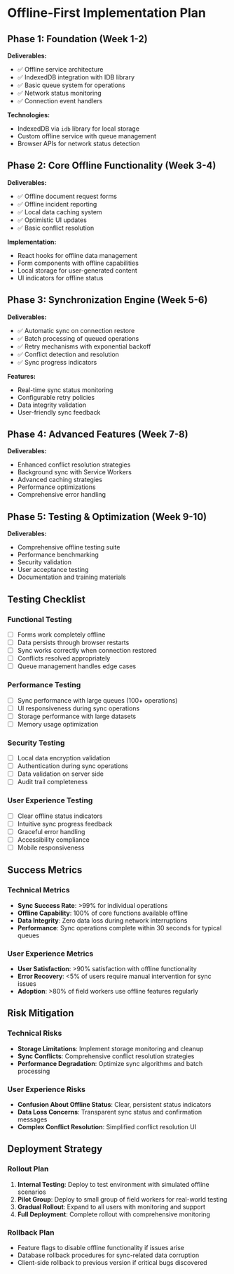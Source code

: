 # Offline-First Implementation Plan

## Phase 1: Foundation (Week 1-2)
**Deliverables:**
- ✅ Offline service architecture
- ✅ IndexedDB integration with IDB library
- ✅ Basic queue system for operations
- ✅ Network status monitoring
- ✅ Connection event handlers

**Technologies:**
- IndexedDB via `idb` library for local storage
- Custom offline service with queue management
- Browser APIs for network status detection

## Phase 2: Core Offline Functionality (Week 3-4)
**Deliverables:**
- ✅ Offline document request forms
- ✅ Offline incident reporting
- ✅ Local data caching system
- ✅ Optimistic UI updates
- ✅ Basic conflict resolution

**Implementation:**
- React hooks for offline data management
- Form components with offline capabilities
- Local storage for user-generated content
- UI indicators for offline status

## Phase 3: Synchronization Engine (Week 5-6)
**Deliverables:**
- ✅ Automatic sync on connection restore
- ✅ Batch processing of queued operations
- ✅ Retry mechanisms with exponential backoff
- ✅ Conflict detection and resolution
- ✅ Sync progress indicators

**Features:**
- Real-time sync status monitoring
- Configurable retry policies
- Data integrity validation
- User-friendly sync feedback

## Phase 4: Advanced Features (Week 7-8)
**Deliverables:**
- Enhanced conflict resolution strategies
- Background sync with Service Workers
- Advanced caching strategies
- Performance optimizations
- Comprehensive error handling

## Phase 5: Testing & Optimization (Week 9-10)
**Deliverables:**
- Comprehensive offline testing suite
- Performance benchmarking
- Security validation
- User acceptance testing
- Documentation and training materials

## Testing Checklist

### Functional Testing
- [ ] Forms work completely offline
- [ ] Data persists through browser restarts
- [ ] Sync works correctly when connection restored
- [ ] Conflicts resolved appropriately
- [ ] Queue management handles edge cases

### Performance Testing
- [ ] Sync performance with large queues (100+ operations)
- [ ] UI responsiveness during sync operations
- [ ] Storage performance with large datasets
- [ ] Memory usage optimization

### Security Testing
- [ ] Local data encryption validation
- [ ] Authentication during sync operations
- [ ] Data validation on server side
- [ ] Audit trail completeness

### User Experience Testing
- [ ] Clear offline status indicators
- [ ] Intuitive sync progress feedback
- [ ] Graceful error handling
- [ ] Accessibility compliance
- [ ] Mobile responsiveness

## Success Metrics

### Technical Metrics
- **Sync Success Rate**: >99% for individual operations
- **Offline Capability**: 100% of core functions available offline
- **Data Integrity**: Zero data loss during network interruptions
- **Performance**: Sync operations complete within 30 seconds for typical queues

### User Experience Metrics
- **User Satisfaction**: >90% satisfaction with offline functionality
- **Error Recovery**: <5% of users require manual intervention for sync issues
- **Adoption**: >80% of field workers use offline features regularly

## Risk Mitigation

### Technical Risks
- **Storage Limitations**: Implement storage monitoring and cleanup
- **Sync Conflicts**: Comprehensive conflict resolution strategies
- **Performance Degradation**: Optimize sync algorithms and batch processing

### User Experience Risks
- **Confusion About Offline Status**: Clear, persistent status indicators
- **Data Loss Concerns**: Transparent sync status and confirmation messages
- **Complex Conflict Resolution**: Simplified conflict resolution UI

## Deployment Strategy

### Rollout Plan
1. **Internal Testing**: Deploy to test environment with simulated offline scenarios
2. **Pilot Group**: Deploy to small group of field workers for real-world testing
3. **Gradual Rollout**: Expand to all users with monitoring and support
4. **Full Deployment**: Complete rollout with comprehensive monitoring

### Rollback Plan
- Feature flags to disable offline functionality if issues arise
- Database rollback procedures for sync-related data corruption
- Client-side rollback to previous version if critical bugs discovered